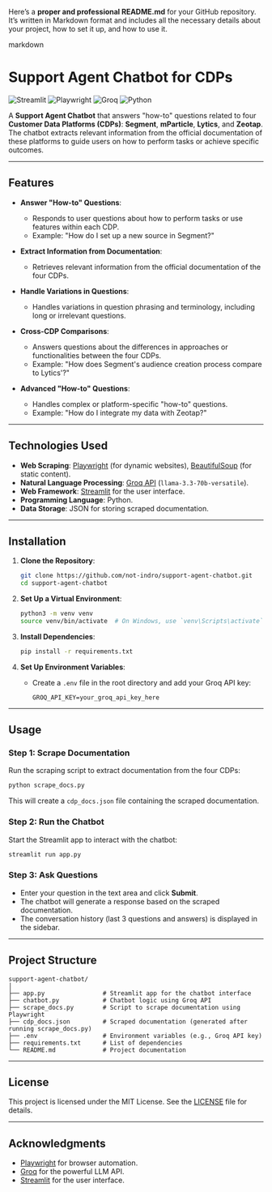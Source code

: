 Here’s a **proper and professional README.md** for your GitHub repository. It’s written in Markdown format and includes all the necessary details about your project, how to set it up, and how to use it.

markdown
# Support Agent Chatbot for CDPs

![Streamlit](https://img.shields.io/badge/Streamlit-FF4B4B?style=for-the-badge&logo=Streamlit&logoColor=white)
![Playwright](https://img.shields.io/badge/Playwright-45ba4b?style=for-the-badge&logo=Playwright&logoColor=white)
![Groq](https://img.shields.io/badge/Groq-00A67E?style=for-the-badge&logo=Groq&logoColor=white)
![Python](https://img.shields.io/badge/Python-3776AB?style=for-the-badge&logo=python&logoColor=white)

A **Support Agent Chatbot** that answers "how-to" questions related to four **Customer Data Platforms (CDPs)**: **Segment**, **mParticle**, **Lytics**, and **Zeotap**. The chatbot extracts relevant information from the official documentation of these platforms to guide users on how to perform tasks or achieve specific outcomes.

---

## Features

- **Answer "How-to" Questions**:
  - Responds to user questions about how to perform tasks or use features within each CDP.
  - Example: "How do I set up a new source in Segment?"

- **Extract Information from Documentation**:
  - Retrieves relevant information from the official documentation of the four CDPs.

- **Handle Variations in Questions**:
  - Handles variations in question phrasing and terminology, including long or irrelevant questions.

- **Cross-CDP Comparisons**:
  - Answers questions about the differences in approaches or functionalities between the four CDPs.
  - Example: "How does Segment's audience creation process compare to Lytics'?"

- **Advanced "How-to" Questions**:
  - Handles complex or platform-specific "how-to" questions.
  - Example: "How do I integrate my data with Zeotap?"

---

## Technologies Used

- **Web Scraping**: [Playwright](https://playwright.dev/) (for dynamic websites), [BeautifulSoup](https://www.crummy.com/software/BeautifulSoup/) (for static content).
- **Natural Language Processing**: [Groq API](https://groq.com/) (`llama-3.3-70b-versatile`).
- **Web Framework**: [Streamlit](https://streamlit.io/) for the user interface.
- **Programming Language**: Python.
- **Data Storage**: JSON for storing scraped documentation.

---

## Installation

1. **Clone the Repository**:
   ```bash
   git clone https://github.com/not-indro/support-agent-chatbot.git
   cd support-agent-chatbot
   ```

2. **Set Up a Virtual Environment**:
   ```bash
   python3 -m venv venv
   source venv/bin/activate  # On Windows, use `venv\Scripts\activate`
   ```

3. **Install Dependencies**:
   ```bash
   pip install -r requirements.txt
   ```

4. **Set Up Environment Variables**:
   - Create a `.env` file in the root directory and add your Groq API key:
     ```plaintext
     GROQ_API_KEY=your_groq_api_key_here
     ```

---

## Usage

### Step 1: Scrape Documentation
Run the scraping script to extract documentation from the four CDPs:
```bash
python scrape_docs.py
```
This will create a `cdp_docs.json` file containing the scraped documentation.

### Step 2: Run the Chatbot
Start the Streamlit app to interact with the chatbot:
```bash
streamlit run app.py
```

### Step 3: Ask Questions
- Enter your question in the text area and click **Submit**.
- The chatbot will generate a response based on the scraped documentation.
- The conversation history (last 3 questions and answers) is displayed in the sidebar.

---

## Project Structure

```
support-agent-chatbot/
│
├── app.py                # Streamlit app for the chatbot interface
├── chatbot.py            # Chatbot logic using Groq API
├── scrape_docs.py        # Script to scrape documentation using Playwright
├── cdp_docs.json         # Scraped documentation (generated after running scrape_docs.py)
├── .env                  # Environment variables (e.g., Groq API key)
├── requirements.txt      # List of dependencies
└── README.md             # Project documentation
```

---

## License

This project is licensed under the MIT License. See the [LICENSE](LICENSE) file for details.

---

## Acknowledgments

- [Playwright](https://playwright.dev/) for browser automation.
- [Groq](https://groq.com/) for the powerful LLM API.
- [Streamlit](https://streamlit.io/) for the user interface.
